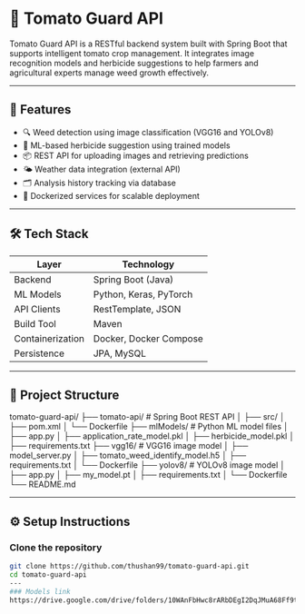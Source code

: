 # 🍅 Tomato Guard API

Tomato Guard API is a RESTful backend system built with Spring Boot that supports intelligent tomato crop management. It integrates image recognition models and herbicide suggestions to help farmers and agricultural experts manage weed growth effectively.

---

## 🚀 Features

- 🔍 Weed detection using image classification (VGG16 and YOLOv8)
- 🧠 ML-based herbicide suggestion using trained models
- 📦 REST API for uploading images and retrieving predictions
- 🌤️ Weather data integration (external API)
- 🗂️ Analysis history tracking via database
- 🐳 Dockerized services for scalable deployment

---

## 🛠️ Tech Stack

| Layer            | Technology                 |
|------------------|----------------------------|
| Backend          | Spring Boot (Java)         |
| ML Models        | Python, Keras, PyTorch     |
| API Clients      | RestTemplate, JSON         |
| Build Tool       | Maven                      |
| Containerization | Docker, Docker Compose     |
| Persistence      | JPA, MySQL                 |

---

## 📁 Project Structure

tomato-guard-api/
├── tomato-api/ # Spring Boot REST API
│ ├── src/
│ ├── pom.xml
│ └── Dockerfile
├── mlModels/ # Python ML model files
│ ├── app.py
│ ├── application_rate_model.pkl
│ ├── herbicide_model.pkl
│ ├── requirements.txt
├── vgg16/ # VGG16 image model
│ ├── model_server.py
│ ├── tomato_weed_identify_model.h5
│ ├── requirements.txt
│ └── Dockerfile
├── yolov8/ # YOLOv8 image model
│ ├── app.py
│ ├── my_model.pt
│ ├── requirements.txt
│ └── Dockerfile
└── README.md


---

## ⚙️ Setup Instructions

### Clone the repository
```bash
git clone https://github.com/thushan99/tomato-guard-api.git
cd tomato-guard-api
---
### Models link
https://drive.google.com/drive/folders/10WAnFbHwc8rARbDEgI2DqJMuA68Ff9tN?usp=sharing
